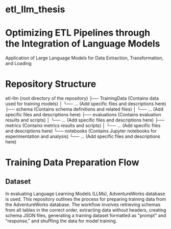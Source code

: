 # etl_llm_thesis
# Optimizing ETL Pipelines through the Integration of Language Models
Application of Large Language Models for Data Extraction, Transformation, and Loading


# Repository Structure

etl-llm (root directory of the repository)
├── TrainingData (Contains data used for training models)
│   └── ... (Add specific files and descriptions here)
├── schema (Contains schema definitions and related files)
│   └── ... (Add specific files and descriptions here)
├── evaluations (Contains evaluation results and scripts)
│   └── ... (Add specific files and descriptions here)
├── metrics (Contains metrics results and scripts)
│   └── ... (Add specific files and descriptions here)
└── notebooks (Contains Jupyter notebooks for experimentation and analysis)
    └── ... (Add specific files and descriptions here)


# Training Data Preparation Flow
## Dataset
In evaluating Language Learning Models (LLMs), AdventureWorks database is used. This repository outlines the process for preparing training data from the AdventureWorks database. The workflow involves retrieving schemas from all tables in the correct order, extracting data without headers, creating schema JSON files, generating a training dataset formatted as "prompt" and "response," and shuffling the data for model training. 
